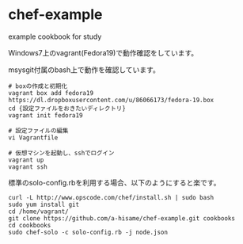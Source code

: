 chef-example
============

example cookbook for study

Windows7上のvagrant(Fedora19)で動作確認をしています。

msysgit付属のbash上で動作を確認しています。

```
# boxの作成と初期化
vagrant box add fedora19 https://dl.dropboxusercontent.com/u/86066173/fedora-19.box
cd {設定ファイルをおきたいディレクトリ}
vagrant init fedora19

# 設定ファイルの編集
vi Vagrantfile

# 仮想マシンを起動し、sshでログイン
vagrant up
vagrant ssh
```

標準のsolo-config.rbを利用する場合、以下のようにすると楽です。

```
curl -L http://www.opscode.com/chef/install.sh | sudo bash
sudo yum install git
cd /home/vagrant/
git clone https://github.com/a-hisame/chef-example.git cookbooks
cd cookbooks
sudo chef-solo -c solo-config.rb -j node.json
```

